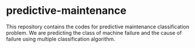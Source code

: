 # predictive-maintenance
This repository contains the codes for predictive maintenance classification problem. We are predicting the class of machine failure and the cause of failure using multiple classification algorithm.
